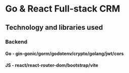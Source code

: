 # Go & React Full-stack CRM

## Technology and libraries used
### Backend
#### Go - gin-gonic/gorm/godotenv/crypto/golang/jwt/cors
#### JS - react/react-router-dom/bootstrap/vite
